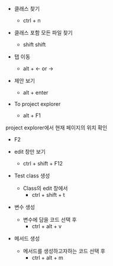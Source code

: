 - 클래스 찾기
    - ctrl + n
- 클래스 포함 모든 파일 찾기
    - shift shift

- 탭 이동 
    - alt + <- or ->

- 제안 보기
    - alt + enter

- To project explorer
    - alt + F1

project explorer에서 현재 페이지의 위치 확인
- F2

- edit 창만 보기
    - ctrl + shift + F12

- Test class 생성
    - Class의 edit 창에서
        - ctrl + shift + t

- 변수 생성
    - 변수에 담을 코드 선택 후
        - ctrl + alt + v

- 메서드 생성
    - 메서드를 생성하고자하는 코드 선택 후
        - ctrl + alt + m